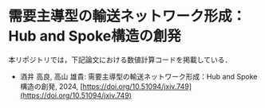 # 需要主導型の輸送ネットワーク形成： Hub and Spoke構造の創発

本リポジトリでは，下記論文における数値計算コードを掲載している．

* 酒井 高良, 高山 雄貴: 需要主導型の輸送ネットワーク形成：Hub and Spoke構造の創発, 2024, [https://doi.org/10.51094/jxiv.749](https://doi.org/10.51094/jxiv.749)
